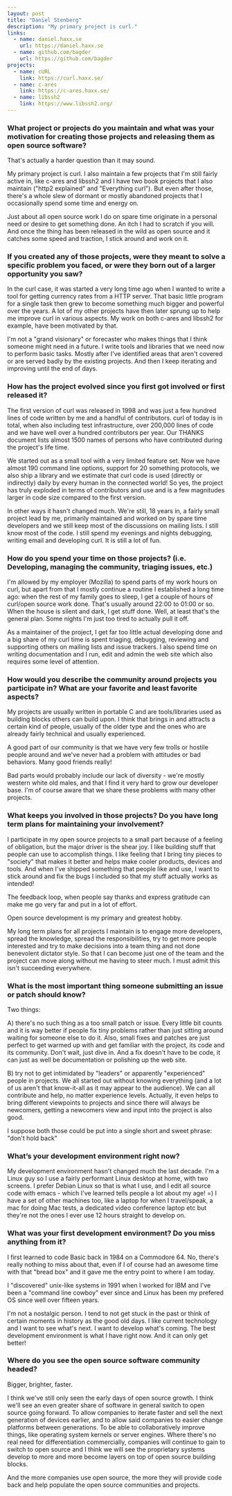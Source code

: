 ```yaml
---
layout: post
title: "Daniel Stenberg"
description: "My primary project is curl."
links:
  - name: daniel.haxx.se
    url: https://daniel.haxx.se
  - name: github.com/bagder
    url: https://github.com/bagder
projects:
  - name: cURL
    link: https://curl.haxx.se/
  - name: c-ares
    link: https://c-ares.haxx.se/
  - name: libssh2
    link: https://www.libssh2.org/
---
```


### What project or projects do you maintain and what was your motivation for creating those projects and releasing them as open source software?

That's actually a harder question than it may sound.

My primary project is curl. I also maintain a few projects that I'm still
fairly active in, like c-ares and libssh2 and I have two book projects that I
also maintain ("http2 explained" and "Everything curl"). But even after those,
there's a whole slew of dormant or mostly abandoned projects that I
occasionally spend some time and energy on.

Just about all open source work I do on spare time originate in a personal
need or desire to get something done. An itch I had to scratch if you will.
And once the thing has been released in the wild as open source and it catches
some speed and traction, I stick around and work on it.

### If you created any of those projects, were they meant to solve a specific problem you faced, or were they born out of a larger opportunity you saw?

In the curl case, it was started a very long time ago when I wanted to write a
tool for getting currency rates from a HTTP server. That basic little program
for a single task then grew to become something much bigger and powerful over
the years. A lot of my other projects have then later sprung up to help me
improve curl in various aspects. My work on both c-ares and libssh2 for
example, have been motivated by that.

I'm not a "grand visionary" or forecaster who makes things that I think
someone might need in a future. I write tools and libraries that we need now
to perform basic tasks. Mostly after I've identified areas that aren't covered
or are served badly by the existing projects. And then I keep iterating and
improving until the end of days.

### How has the project evolved since you first got involved or first released it?

The first version of curl was released in 1998 and was just a few hundred
lines of code written by me and a handful of contributors. curl of today is in
total, when also including test infrastructure, over 200,000 lines of code and
we have well over a hundred contributors per year. Our THANKS document lists
almost 1500 names of persons who have contributed during the project's life
time.

We started out as a small tool with a very limited feature set. Now we have
almost 190 command line options, support for 20 something protocols, we also
ship a library and we estimate that curl code is used (directly or indirectly)
daily by every human in the connected world! So yes, the project has truly
exploded in terms of contributors and use and is a few magnitudes larger in
code size compared to the first version.

In other ways it hasn't changed much. We're still, 18 years in, a fairly small
project lead by me, primarily maintained and worked on by spare time
developers and we still keep most of the discussions on mailing lists. I still
know most of the code. I still spend my evenings and nights debugging, writing
email and developing curl. It is still a lot of fun.

### How do you spend your time on those projects? (i.e. Developing, managing the community, triaging issues, etc.)

I'm allowed by my employer (Mozilla) to spend parts of my work hours on curl,
but apart from that I mostly continue a routine I established a long time ago:
when the rest of my family goes to sleep, I get a couple of hours of curl/open
source work done. That's usually around 22:00 to 01:00 or so. When the house
is silent and dark, I get stuff done. Well, at least that's the general plan.
Some nights I'm just too tired to actually pull it off.

As a maintainer of the project, I get far too little actual developing done
and a big share of my curl time is spent triaging, debugging, reviewing and
supporting others on mailing lists and issue trackers. I also spend time on
writing documentation and I run, edit and admin the web site which also
requires some level of attention.

### How would you describe the community around projects you participate in? What are your favorite and least favorite aspects?

My projects are usually written in portable C and are tools/libraries used as
building blocks others can build upon. I think that brings in and attracts a
certain kind of people, usually of the older type and the ones who are already
fairly technical and usually experienced.

A good part of our community is that we have very few trolls or hostile people
around and we've never had a problem with attitudes or bad behaviors. Many
good friends really!

Bad parts would probably include our lack of diversity - we're mostly western
white old males, and that I find it very hard to grow our developer base. I'm
of course aware that we share these problems with many other projects.

### What keeps you involved in those projects? Do you have long term plans for maintaining your involvement?

I participate in my open source projects to a small part because of a feeling
of obligation, but the major driver is the shear joy. I like building stuff
that people can use to accomplish things. I like feeling that I bring tiny
pieces to "society" that makes it better and helps make cooler products,
devices and tools. And when I've shipped something that people like and use, I
want to stick around and fix the bugs I included so that my stuff actually
works as intended!

The feedback loop, when people say thanks and express gratitude can make me go
very far and put in a lot of effort.

Open source development is my primary and greatest hobby.

My long term plans for all projects I maintain is to engage more developers,
spread the knowledge, spread the responsibilities, try to get more people
interested and try to make decisions into a team thing and not done benevolent
dictator style. So that I can become just one of the team and the project can
move along without me having to steer much. I must admit this isn't succeeding
everywhere.

### What is the most important thing someone submitting an issue or patch should know?

Two things:

A) there's no such thing as a too small patch or issue. Every little bit
counts and it is way better if people fix tiny problems rather than just
sitting around waiting for someone else to do it. Also, small fixes and
patches are just perfect to get warmed up with and get familiar with the
project, its code and its community. Don't wait, just dive in. And a fix
doesn't have to be code, it can just as well be documentation or polishing up
the web site.

B) try not to get intimidated by "leaders" or apparently "experienced" people
in projects. We all started out without knowing everything (and a lot of us
aren't that know-it-all as it may appear to the audience). We can all
contribute and help, no matter experience levels. Actually, it even helps to
bring different viewpoints to projects and since there will always be
newcomers, getting a newcomers view and input into the project is also good.

I suppose both those could be put into a single short and sweet phrase: "don't
hold back"

### What’s your development environment right now?

My development environment hasn't changed much the last decade. I'm a Linux
guy so I use a fairly performant Linux desktop at home, with two screens. I
prefer Debian Linux so that is what I use, and I edit all source code with
emacs - which I've learned tells people a lot about my age! =) I have a set of
other machines too, like a laptop for when I travel/speak, a mac for doing Mac
tests, a dedicated video conference laptop etc but they're not the ones I ever
use 12 hours straight to develop on.

### What was your first development environment? Do you miss anything from it?

I first learned to code Basic back in 1984 on a Commodore 64. No, there's
really nothing to miss about that, even if I of course had an awesome time
with that "bread box" and it gave me the entry point to where I am today.

I "discovered" unix-like systems in 1991 when I worked for IBM and I've been a
"command line cowboy" ever since and Linux has been my prefered OS since well
over fifteen years.

I'm not a nostalgic person. I tend to not get stuck in the past or think of
certain moments in history as the good old days. I like current technology and
I want to see what's next. I want to develop what's coming. The best
development environment is what I have right now. And it can only get better!

### Where do you see the open source software community headed?

Bigger, brighter, faster.

I think we've still only seen the early days of open source growth. I think
we'll see an even greater share of software in general switch to open source
going forward. To allow companies to iterate faster and sell the next
generation of devices earlier, and to allow said companies to easier change
platforms between generations. To be able to collaboratively improve things,
like operating system kernels or server engines. Where there's no real need
for differentiation commercially, companies will continue to gain to switch to
open source and I think we will see the proprietary systems develop to more
and more become layers on top of open source building blocks.

And the more companies use open source, the more they will provide code back
and help populate the open source communities and projects.
